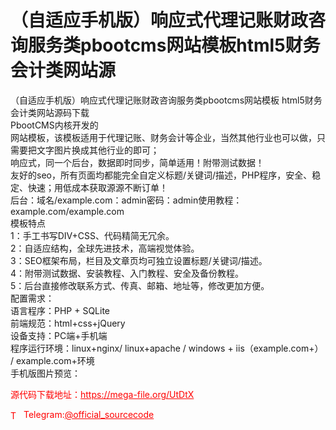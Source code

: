 # （自适应手机版）响应式代理记账财政咨询服务类pbootcms网站模板html5财务会计类网站源

（自适应手机版）响应式代理记账财政咨询服务类pbootcms网站模板 html5财务会计类网站源码下载<br>PbootCMS内核开发的<br>网站模板，该模板适用于代理记账、财务会计等企业，当然其他行业也可以做，只需要把文字图片换成其他行业的即可；<br>响应式，同一个后台，数据即时同步，简单适用！附带测试数据！<br>友好的seo，所有页面均都能完全自定义标题/关键词/描述，PHP程序，安全、稳定、快速；用低成本获取源源不断订单！<br>后台：域名/example.com：admin密码：admin使用教程：<br>example.com/example.com<br>模板特点<br>1：手工书写DIV+CSS、代码精简无冗余。<br>2：自适应结构，全球先进技术，高端视觉体验。<br>3：SEO框架布局，栏目及文章页均可独立设置标题/关键词/描述。<br>4：附带测试数据、安装教程、入门教程、安全及备份教程。<br>5：后台直接修改联系方式、传真、邮箱、地址等，修改更加方便。<br>配置需求：<br>语言程序：PHP + SQLite<br>前端规范：html+css+jQuery<br>设备支持：PC端+手机端<br>程序运行环境：linux+nginx/ linux+apache / windows + iis（example.com+） / example.com+环境<br>手机版图片预览：<br>


<p style="color: red;">源代码下载地址：<a href="https://mega-file.org/UtDtX" style="color: red;">https://mega-file.org/UtDtX</a></p><p style="color: red;"><img src="https://cdn-icons-png.flaticon.com/512/2111/2111646.png" alt="Telegram Icon" style="width: 16px; vertical-align: middle; margin-right: 5px;">Telegram:<a href="https://t.me/official_sourcecode" style="color: red;">@official_sourcecode</a></p>